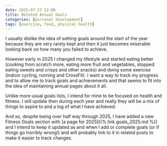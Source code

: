 ```yaml
---
date: 2025-07-27 12:00
title: Belated Annual Goals
categories: [personal development]
tags: [exercise, food, physical health]
---
```


I usually dislike the idea of setting goals around the start of the year because they are very rarely kept and then it just becomes miserable looking back on how many you failed to achieve.

However early in 2025 I changed my lifestyle and started eating better (cooking from scratch more, eating more fruit and vegetables, stopped eating sweets and crisps and other snacks) and doing some exercise (indoor cycling, running and CrossFit). I want a way to track my progress and to allow me to track goals and achievements and that seems to fit into the idea of maintaining annual pages about it all.

Unlike more usual goals lists, I intend for mine to be focused on health and fitness. I will update then during each year and really they will be a mix of things to aspire to and a log of what I have achieved.

And so, despite being over half way through 2025, I have added a new Fitness Goals section with [a page for 2025]({% link goals_2025.md %}) and I intend to keep it updated as and when I add or complete goals (or if things go horribly wrong!) and will probably link to it in related posts to make it easier to track changes.

